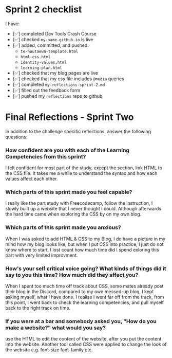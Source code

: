 # Sprint 2 checklist

I have:
- [✅] completed Dev Tools Crash Course
- [✅] checked `my-name.github.io` is live
- [✅] added, committed, and pushed:
    - `te-houtaewa-template.html`
    - `html-css.html`
    - `identity-values.html` 
    - `learning-plan.html` 
- [✅] checked that my blog pages are live
- [✅] checked that my css file includes `@media` queries
- [✅] completed `my-reflections-sprint-2.md`
- [✅] filled out the feedback form
- [✅] pushed my `reflections` repo to github



# Final Reflections - Sprint Two 

In addition to the challenge specific reflections, answer the following questions:

### How confident are you with each of the Learning Competencies from this sprint?
I felt confident for most part of the study, except the section, link HTML to the CSS file. It takes me a while to understand the syntax and how each values affect each other. 



### Which parts of this sprint made you feel capable?
I really like the part study with Freecodecamp, follow the instruction, I slowly built up a website that I never thought I could. Although afterwards the hard time came when exploring the CSS by on my own blog.


### Which parts of this sprint made you anxious?
When I was asked to add HTML & CSS to my Blog, I do have a picture in my mind how my blog looks like, but when I put CSS into practice, I just do not know where to start. I lost count how much time did I spend exloring this part with very limited improvment.


### How's your self critical voice going? What kinds of things did it say to you this time? How much did they affect you?
When I spent too much time off track about CSS, some mates already post their blog in the Discord, compared to my own messed-up blog, I kept asking myself, what I have done. I realise I went far off from the track, from this point, I went back to check the learning competencies, and pull myself back to the right track on time.


### If you were at a bar and somebody asked you, "How do you make a website?" what would you say?
use the HTML to edit the content of the website, after you put the content into the website. Another tool called CSS were applied to change the look of the website e.g. font-size font-family etc.


